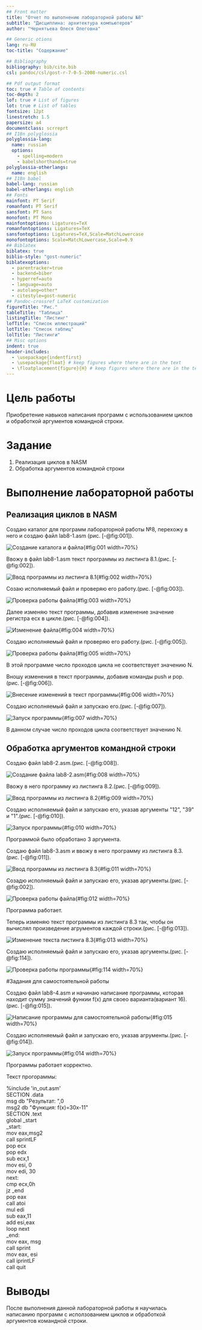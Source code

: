 ```yaml
---
## Front matter
title: "Отчет по выполнению лабораторной работы №8"
subtitle: "Дисциплина: архитектура компьютеров"
author: "Чернятьева Олеся Олеговна"

## Generic otions
lang: ru-RU
toc-title: "Содержание"

## Bibliography
bibliography: bib/cite.bib
csl: pandoc/csl/gost-r-7-0-5-2008-numeric.csl

## Pdf output format
toc: true # Table of contents
toc-depth: 2
lof: true # List of figures
lot: true # List of tables
fontsize: 12pt
linestretch: 1.5
papersize: a4
documentclass: scrreprt
## I18n polyglossia
polyglossia-lang:
  name: russian
  options:
	- spelling=modern
	- babelshorthands=true
polyglossia-otherlangs:
  name: english
## I18n babel
babel-lang: russian
babel-otherlangs: english
## Fonts
mainfont: PT Serif
romanfont: PT Serif
sansfont: PT Sans
monofont: PT Mono
mainfontoptions: Ligatures=TeX
romanfontoptions: Ligatures=TeX
sansfontoptions: Ligatures=TeX,Scale=MatchLowercase
monofontoptions: Scale=MatchLowercase,Scale=0.9
## Biblatex
biblatex: true
biblio-style: "gost-numeric"
biblatexoptions:
  - parentracker=true
  - backend=biber
  - hyperref=auto
  - language=auto
  - autolang=other*
  - citestyle=gost-numeric
## Pandoc-crossref LaTeX customization
figureTitle: "Рис."
tableTitle: "Таблица"
listingTitle: "Листинг"
lofTitle: "Список иллюстраций"
lotTitle: "Список таблиц"
lolTitle: "Листинги"
## Misc options
indent: true
header-includes:
  - \usepackage{indentfirst}
  - \usepackage{float} # keep figures where there are in the text
  - \floatplacement{figure}{H} # keep figures where there are in the text
---
```


# Цель работы

Приобретение навыков написания программ с использованием циклов и обработкой
аргументов командной строки.

# Задание
1. Реализация циклов в NASM
2. Обработка аргументов командной строки

# Выполнение лабораторной работы

## Реализация циклов в NASM

Создаю каталог для программ лабораторной работы №8, перехожу в него и создаю файл lab8-1.asm (рис. [-@fig:001]).

![Создание каталога и файла](image/1.png){#fig:001 width=70%}

Ввожу в файл lab8-1.asm текст программы из листинга 8.1.(рис. [-@fig:002]).

![Ввод программы из листинга 8.1](image/2.png){#fig:002 width=70%}

Созаю исполняемый файл и проверяю его работу.(рис. [-@fig:003]).

![Проверка работы файла](image/3.png){#fig:003 width=70%}

Далее изменяю текст программы, добавив изменение значение регистра ecx в цикле.(рис. [-@fig:004]).

![Изменение файла](image/4.png){#fig:004 width=70%}

Создаю исполняемый файл и проверяю его работу.(рис. [-@fig:005]).

![Проверка работы файла](image/5.png){#fig:005 width=70%}

В этой программе число проходов цикла не соответствует значению N.

Вношу изменения в текст программы, добавив команды push и pop.(рис. [-@fig:006]).

![Внесение изменений в текст программы](image/6.png){#fig:006 width=70%}

Создаю исполняемый файл и запускаю его.(рис. [-@fig:007]).

![Запуск программы](image/7.png){#fig:007 width=70%}

В данном случае число проходов цикла соответствует значению N.

## Обработка аргументов командной строки 

Создаю файл lab8-2.asm.(рис. [-@fig:008]).

![Создание файла lab8-2.asm](image/8.png){#fig:008 width=70%}

Ввожу в него программу из листинга 8.2.(рис. [-@fig:009]).

![Ввод программы из листинга 8.2](image/9.png){#fig:009 width=70%}

Создаю исполняемый файл и запускаю его, указав аргументы "12", "39" и "1".(рис. [-@fig:010]).

![Запуск программы](image/10.png){#fig:010 width=70%}

Программой было обработано 3 аргумента.

Создаю файл lab8-3.asm и ввожу в него программу из листинга 8.3.(рис. [-@fig:011]).

![Ввод программы из листинга 8.3](image/11.png){#fig:011 width=70%}

Созадю исполняемый файл и запускаю его, указав аргументы.(рис. [-@fig:002]).

![Проверка работы файла](image/12.png){#fig:012 width=70%}

Программа работает.

Теперь изменяю текст программы из листинга 8.3 так, чтобы он вычислял произведение агрументов каждой строки.(рис. [-@fig:013]).

![Изменение текста листинга 8.3](image/13.png){#fig:013 width=70%}

Создаю исполняемый файл и запускаю его, указав аргументы.(рис. [-@fig:114]).

![Проверка работы программы](image/114.png){#fig:114 width=70%}

#Задания для самостоятельной работы

Создаю файл lab8-4.asm и начинаю написание программы, которая находит сумму значений функии f(x) для своео варианта(вариант 16).(рис. [-@fig:015]).

![Написание программы для самостоятельной работы](image/15.png){#fig:015 width=70%}

Создаю исполняемый файл и запускаю его, указав агрументы.(рис. [-@fig:014]).

![Запуск программы](image/14.png){#fig:014 width=70%}

Программы работает корректно.

Текст прогораммы:

%include 'in_out.asm'  
SECTION .data  
msg db "Результат: ",0  
msg2 db "Функция: f(x)=30x-11"  
SECTION .text  
global _start  
_start:  
mov eax,msg2  
call sprintLF  
pop ecx   
pop edx   
sub ecx,1   
mov esi, 0   
mov edi, 30  
next:  
cmp ecx,0h  
jz _end  
pop eax  
call atoi  
mul edi  
sub eax,11  
add esi,eax  
loop next   
_end:  
mov eax, msg   
call sprint  
mov eax, esi   
call iprintLF   
call quit  

# Выводы

После выполнения данной лабораторной работы я научилась написанию программ с исползованием циклов и обработкой аргументов командной строки.

